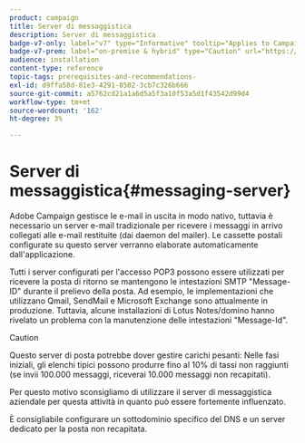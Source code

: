 ```yaml
---
product: campaign
title: Server di messaggistica
description: Server di messaggistica
badge-v7-only: label="v7" type="Informative" tooltip="Applies to Campaign Classic v7 only"
badge-v7-prem: label="on-premise & hybrid" type="Caution" url="https://experienceleague.adobe.com/docs/campaign-classic/using/installing-campaign-classic/architecture-and-hosting-models/hosting-models-lp/hosting-models.html?lang=en" tooltip="Applies to on-premise and hybrid deployments only"
audience: installation
content-type: reference
topic-tags: prerequisites-and-recommendations-
exl-id: d9ffa58d-81e3-4291-8502-3cb7c326b666
source-git-commit: a5762cd21a1a6d5a5f3a10f53a5d1f43542d99d4
workflow-type: tm+mt
source-wordcount: '162'
ht-degree: 3%

---
```


# Server di messaggistica{#messaging-server}



Adobe Campaign gestisce le e-mail in uscita in modo nativo, tuttavia è necessario un server e-mail tradizionale per ricevere i messaggi in arrivo collegati alle e-mail restituite (dai daemon del mailer). Le cassette postali configurate su questo server verranno elaborate automaticamente dall&#39;applicazione.

Tutti i server configurati per l&#39;accesso POP3 possono essere utilizzati per ricevere la posta di ritorno se mantengono le intestazioni SMTP &quot;Message-ID&quot; durante il prelievo della posta. Ad esempio, le implementazioni che utilizzano Qmail, SendMail e Microsoft Exchange sono attualmente in produzione. Tuttavia, alcune installazioni di Lotus Notes/domino hanno rivelato un problema con la manutenzione delle intestazioni &quot;Message-Id&quot;.

>[!CAUTION]
>
>Questo server di posta potrebbe dover gestire carichi pesanti: Nelle fasi iniziali, gli elenchi tipici possono produrre fino al 10% di tassi non raggiunti (se invii 100.000 messaggi, riceverai 10.000 messaggi non recapitati).
>
>Per questo motivo sconsigliamo di utilizzare il server di messaggistica aziendale per questa attività in quanto può essere fortemente influenzato.
>
>È consigliabile configurare un sottodominio specifico del DNS e un server dedicato per la posta non recapitata.
